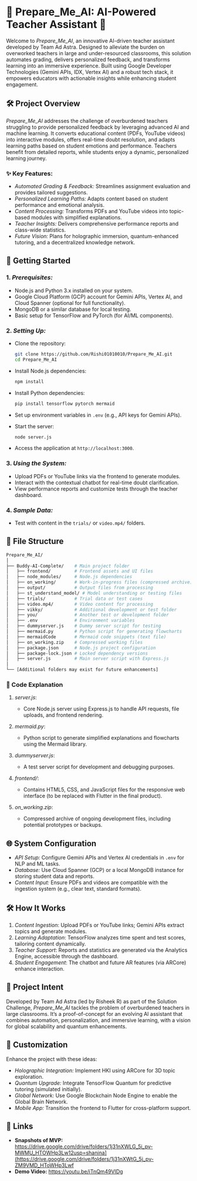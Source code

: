 # 🌌 Prepare_Me_AI: AI-Powered Teacher Assistant 🌌

Welcome to *Prepare_Me_AI*, an innovative AI-driven teacher assistant developed by Team Ad Astra. Designed to alleviate the burden on overworked teachers in large and under-resourced classrooms, this solution automates grading, delivers personalized feedback, and transforms learning into an immersive experience. Built using Google Developer Technologies (Gemini APIs, IDX, Vertex AI) and a robust tech stack, it empowers educators with actionable insights while enhancing student engagement.

## 🛠️ Project Overview

*Prepare_Me_AI* addresses the challenge of overburdened teachers struggling to provide personalized feedback by leveraging advanced AI and machine learning. It converts educational content (PDFs, YouTube videos) into interactive modules, offers real-time doubt resolution, and adapts learning paths based on student emotions and performance. Teachers benefit from detailed reports, while students enjoy a dynamic, personalized learning journey.

### ✨ Key Features:

- *Automated Grading & Feedback:* Streamlines assignment evaluation and provides tailored suggestions.
- *Personalized Learning Paths:* Adapts content based on student performance and emotional analysis.
- *Content Processing:* Transforms PDFs and YouTube videos into topic-based modules with simplified explanations.
- *Teacher Insights:* Delivers comprehensive performance reports and class-wide statistics.
- *Future Vision:* Plans for holographic immersion, quantum-enhanced tutoring, and a decentralized knowledge network.

## 🚀 Getting Started

### 1. *Prerequisites:*
- Node.js and Python 3.x installed on your system.
- Google Cloud Platform (GCP) account for Gemini APIs, Vertex AI, and Cloud Spanner (optional for full functionality).
- MongoDB or a similar database for local testing.
- Basic setup for TensorFlow and PyTorch (for AI/ML components).

### 2. *Setting Up:*

- Clone the repository:
  ```bash
  git clone https://github.com/Rishi01010010/Prepare_Me_AI.git
  cd Prepare_Me_AI
  ```

- Install Node.js dependencies:
  ```bash
  npm install
  ```

- Install Python dependencies:
  ```bash
  pip install tensorflow pytorch mermaid
  ```

- Set up environment variables in `.env` (e.g., API keys for Gemini APIs).
- Start the server:
  ```bash
  node server.js
  ```

- Access the application at `http://localhost:3000`.

### 3. *Using the System:*
- Upload PDFs or YouTube links via the frontend to generate modules.
- Interact with the contextual chatbot for real-time doubt clarification.
- View performance reports and customize tests through the teacher dashboard.

### 4. *Sample Data:*
- Test with content in the `trials/` or `video.mp4/` folders.

## 💾 File Structure

```bash
Prepare_Me_AI/
│
├── Buddy-AI-Complete/    # Main project folder
│   ├── frontend/         # Frontend assets and UI files
│   ├── node_modules/     # Node.js dependencies
│   ├── on_working/       # Work-in-progress files (compressed archive)
│   ├── output/           # Output files from processing
│   ├── st_understand_model/ # Model understanding or testing files
│   ├── trials/           # Trial data or test cases
│   ├── video.mp4/        # Video content for processing
│   ├── vikky/            # Additional development or test folder
│   ├── you/              # Another test or development folder
│   ├── .env              # Environment variables
│   ├── dummyserver.js    # Dummy server script for testing
│   ├── mermaid.py        # Python script for generating flowcharts
│   ├── mermaidCode       # Mermaid code snippets (text file)
│   ├── on_working.zip    # Compressed working files
│   ├── package.json      # Node.js project configuration
│   ├── package-lock.json # Locked dependency versions
│   ├── server.js         # Main server script with Express.js
│
└── [Additional folders may exist for future enhancements]
```

### 📝 Code Explanation

1. *server.js*:
   - Core Node.js server using Express.js to handle API requests, file uploads, and frontend rendering.

2. *mermaid.py*:
   - Python script to generate simplified explanations and flowcharts using the Mermaid library.

3. *dummyserver.js*:
   - A test server script for development and debugging purposes.

4. *frontend/*:
   - Contains HTML5, CSS, and JavaScript files for the responsive web interface (to be replaced with Flutter in the final product).

5. *on_working.zip*:
   - Compressed archive of ongoing development files, including potential prototypes or backups.

## 🌐 System Configuration

- *API Setup:* Configure Gemini APIs and Vertex AI credentials in `.env` for NLP and ML tasks.
- *Database:* Use Cloud Spanner (GCP) or a local MongoDB instance for storing student data and reports.
- *Content Input:* Ensure PDFs and videos are compatible with the ingestion system (e.g., clear text, standard formats).

## 🛠️ How It Works

1. *Content Ingestion*: Upload PDFs or YouTube links; Gemini APIs extract topics and generate modules.
2. *Learning Adaptation*: TensorFlow analyzes time spent and test scores, tailoring content dynamically.
3. *Teacher Support*: Reports and statistics are generated via the Analytics Engine, accessible through the dashboard.
4. *Student Engagement*: The chatbot and future AR features (via ARCore) enhance interaction.

## 🎯 Project Intent

Developed by Team Ad Astra (led by Risheek R) as part of the Solution Challenge, *Prepare_Me_AI* tackles the problem of overburdened teachers in large classrooms. It’s a proof-of-concept for an evolving AI assistant that combines automation, personalization, and immersive learning, with a vision for global scalability and quantum enhancements.

## 🔧 Customization

Enhance the project with these ideas:
- *Holographic Integration:* Implement HKI using ARCore for 3D topic exploration.
- *Quantum Upgrade:* Integrate TensorFlow Quantum for predictive tutoring (simulated initially).
- *Global Network:* Use Google Blockchain Node Engine to enable the Global Brain Network.
- *Mobile App:* Transition the frontend to Flutter for cross-platform support.

## 📌 Links
- **Snapshots of MVP:** https://drive.google.com/drive/folders/1j31nXWLG_5i_pv-MWMU_HTOWHp3Lw12usp=shanina](https://drive.google.com/drive/folders/1j31nXWtG_5j_pv-ZM9VMD_HToWHp3Lwf
- **Demo Video:** https://youtu.be/iTnQm49VIDg
